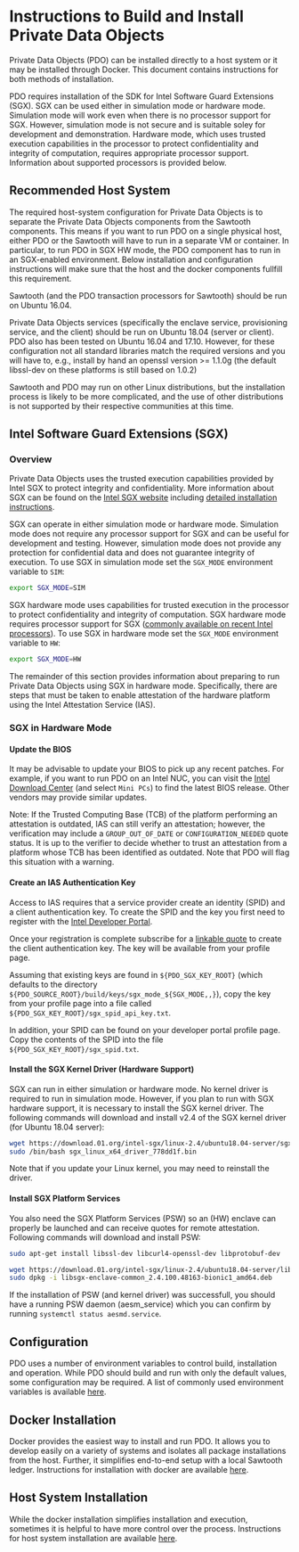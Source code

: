 <!---
Licensed under Creative Commons Attribution 4.0 International License
https://creativecommons.org/licenses/by/4.0/
--->

# Instructions to Build and Install Private Data Objects

Private Data Objects (PDO) can be installed directly to a host system or
it may be installed through Docker. This document contains instructions
for both methods of installation.

PDO requires installation of the SDK for Intel Software Guard Extensions
(SGX). SGX can be used either in simulation mode or hardware
mode. Simulation mode will work even when there is no processor support
for SGX. However, simulation mode is not secure and is suitable soley
for development and demonstration. Hardware mode, which uses trusted
execution capabilities in the processor to protect confidentiality and
integrity of computation, requires appropriate processor
support. Information about supported processors is provided below.

## Recommended Host System

The required host-system configuration for Private Data Objects is to
separate the Private Data Objects components from the Sawtooth components. 
This means if you want to run PDO on a single physical host, either PDO or the
Sawtooth will have to run in a separate VM or container. In particular, to run
PDO in SGX HW mode, the PDO component has to run in an SGX-enabled environment. 
Below installation and configuration instructions will make sure that the host 
and the docker components fullfill this requirement.

Sawtooth (and the PDO transaction processors for Sawtooth) should be run on
Ubuntu 16.04.

Private Data Objects services (specifically the enclave service, provisioning
service, and the client) should be run on Ubuntu 18.04  (server or client). 
PDO also has been tested on Ubuntu 16.04 and 17.10. However, for these configuration
not all standard libraries match the required versions and you will have to, e.g., 
install by hand an openssl version >= 1.1.0g (the default libssl-dev on these 
platforms is still based on 1.0.2)

Sawtooth and PDO may run on other Linux distributions, but the installation
process is likely to be more complicated, and the use of other distributions is
not supported by their respective communities at this time.

## <a name="SGX">Intel Software Guard Extensions (SGX)</a>
### Overview

Private Data Objects uses the trusted execution capabilities provided by
Intel SGX to protect integrity and confidentiality. More information
about SGX can be found on the
[Intel SGX website](https://software.intel.com/en-us/sgx) including
[detailed installation instructions](https://download.01.org/intel-sgx/linux-2.4/docs/Intel_SGX_Installation_Guide_Linux_2.4_Open_Source.pdf).

SGX can operate in either simulation mode or hardware mode. Simulation
mode does not require any processor support for SGX and can be useful
for development and testing. However, simulation mode does not provide
any protection for confidential data and does not guarantee integrity of
execution. To use SGX in simulation mode set the `SGX_MODE` environment
variable to `SIM`:

```bash
export SGX_MODE=SIM
```

SGX hardware mode uses capabilities for trusted execution in the
processor to protect confidentiality and integrity of computation. SGX
hardware mode requires processor support for SGX
([commonly available on recent Intel processors](https://ark.intel.com/content/www/us/en/ark/search/featurefilter.html)).
To use SGX in hardware mode set the `SGX_MODE` environment variable to
`HW`:

```bash
export SGX_MODE=HW
```

The remainder of this section provides information about preparing to
run Private Data Objects using SGX in hardware mode. Specifically, there
are steps that must be taken to enable attestation of the hardware
platform using the Intel Attestation Service (IAS).

### SGX in Hardware Mode

#### Update the BIOS

It may be advisable to update your BIOS to pick up any recent
patches. For example, if you want to run PDO on an Intel NUC, you can
visit the
[Intel Download Center](https://downloadcenter.intel.com/)
(and select `Mini PCs`) to find the latest BIOS release. Other vendors
may provide similar updates.

Note: If the Trusted Computing Base (TCB) of the platform performing an
attestation is outdated, IAS can still verify an attestation; however,
the verification may include a `GROUP_OUT_OF_DATE` or
`CONFIGURATION_NEEDED` quote status. It is up to the verifier to decide
whether to trust an attestation from a platform whose TCB has been
identified as outdated. Note that PDO will flag this situation with a
warning.

#### Create an IAS Authentication Key

Access to IAS requires that a service provider create an identity (SPID)
and a client authentication key. To create the SPID and the key you
first need to register with the
[Intel Developer Portal](https://api.portal.trustedservices.intel.com/developer).

Once your registration is complete subscribe for a
[linkable quote](https://api.portal.trustedservices.intel.com/EPID-attestation)
to create the client authentication key. The key will be available from
your profile page.

Assuming that existing keys are found in `${PDO_SGX_KEY_ROOT}` (which
defaults to the directory `${PDO_SOURCE_ROOT}/build/keys/sgx_mode_${SGX_MODE,,}`),
copy the key from your profile page into a file called
`${PDO_SGX_KEY_ROOT}/sgx_spid_api_key.txt`.

In addition, your SPID can be found on your developer portal profile
page. Copy the contents of the SPID into the file
`${PDO_SGX_KEY_ROOT}/sgx_spid.txt`.

#### Install the SGX Kernel Driver (Hardware Support)

SGX can run in either simulation or hardware mode. No kernel driver is
required to run in simulation mode. However, if you plan to run with SGX
hardware support, it is necessary to install the SGX kernel driver. The
following commands will download and install v2.4 of the SGX kernel
driver (for Ubuntu 18.04 server):

```bash
wget https://download.01.org/intel-sgx/linux-2.4/ubuntu18.04-server/sgx_linux_x64_driver_778dd1f.bin
sudo /bin/bash sgx_linux_x64_driver_778dd1f.bin
```

Note that if you update your Linux kernel, you may need to reinstall the driver.

#### Install SGX Platform Services
You also need the SGX Platform Services (PSW) so an (HW) enclave can properly be launched and can receive quotes for remote attestation.
Following commands will download and install PSW:

```bash
sudo apt-get install libssl-dev libcurl4-openssl-dev libprotobuf-dev

wget https://download.01.org/intel-sgx/linux-2.4/ubuntu18.04-server/libsgx-enclave-common_2.4.100.48163-bionic1_amd64.deb
sudo dpkg -i libsgx-enclave-common_2.4.100.48163-bionic1_amd64.deb
```

If the installation of PSW (and kernel driver) was successfull, you should have a running PSW daemon (aesm_service) which you can confirm by running `systemctl status aesmd.service`.

## Configuration

PDO uses a number of environment variables to control build,
installation and operation. While PDO should build and run with only the
default values, some configuration may be required. A list of commonly
used environment variables is available [here](environment.md).

## Docker Installation

Docker provides the easiest way to install and run PDO. It allows you to
develop easily on a variety of systems and isolates all package
installations from the host. Further, it simplifies end-to-end setup
with a local Sawtooth ledger. Instructions for installation with docker are available
[here](docker_install.md).

## Host System Installation

While the docker installation simplifies installation and execution,
sometimes it is helpful to have more control over the
process. Instructions for host system installation are available
[here](host_install.md).

